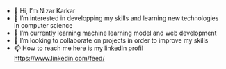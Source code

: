 - 👋 Hi, I’m Nizar Karkar
- 👀 I’m interested in developping my skills and learning new technologies in computer science
- 🌱 I’m currently learning machine learning model and web development 
- 💞️ I’m looking to collaborate on projects in order to improve my skills  
- 📫 How to reach me here is my linkedIn profil https://www.linkedin.com/feed/

<!---
nizar123456789/nizar123456789 is a ✨ special ✨ repository because its `README.md` (this file) appears on your GitHub profile.
You can click the Preview link to take a look at your changes.
--->
